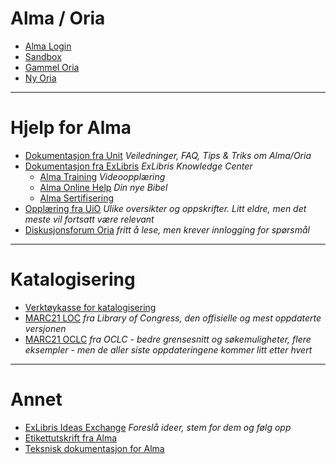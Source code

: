 # Alma / Oria
- [Alma Login](https://bibsys-ea.alma.exlibrisgroup.com/mng/action/home.do)
- [Sandbox](https://sandbox-eu.alma.exlibrisgroup.com/mng/action/home.do?mode=ajax)
- [Gammel Oria](https://bibsys-almaprimo.hosted.exlibrisgroup.com/primo_library/libweb/action/search.do?mode=Basic&vid=UBO&tab=library_catalogue&)
- [Ny Oria](https://bibsys-almaprimo.hosted.exlibrisgroup.com/primo-explore/search?sortby=rank&vid=BIBSYS&lang=no_NO)

---
# Hjelp for Alma
- [Dokumentasjon fra Unit](https://dok.unit.no/home) _Veiledninger, FAQ, Tips & Triks om Alma/Oria_
- [Dokumentasjon fra ExLibris](https://knowledge.exlibrisgroup.com/Alma) _ExLibris Knowledge Center_
  - [Alma Training](https://knowledge.exlibrisgroup.com/Alma/Training) _Videoopplæring_
  - [Alma Online Help](https://knowledge.exlibrisgroup.com/Alma/Product_Documentation/010Alma_Online_Help_(English)) _Din nye Bibel_
  - [Alma Sertifisering](https://knowledge.exlibrisgroup.com/Alma/Training/Alma_Administration_Certification)
- [Opplæring fra UiO](https://www.uio.no/for-ansatte/enhetssider/ub/prosjekter/alma/opplaering/) _Ulike oversikter og oppskrifter. Litt eldre, men det meste vil fortsatt være relevant_
- [Diskusjonsforum Oria](https://forum.bibsys.no/index.php?sid=f007d1f22e070c8db4ee24bfcafb8f15) _fritt å lese, men krever innlogging for spørsmål_

---
# Katalogisering
- [Verktøykasse for katalogisering](https://katalogisering.bibsys.no/)
- [MARC21 LOC](http://www.loc.gov/marc/bibliographic/) _fra Library of Congress, den offisielle og mest oppdaterte versjonen_
- [MARC21 OCLC](https://www.oclc.org/bibformats/en.html) _fra OCLC - bedre grensesnitt og søkemuligheter, flere eksempler - men de aller siste oppdateringene kommer litt etter hvert_

---
# Annet
- [ExLibris Ideas Exchange](https://ideas.exlibrisgroup.com/) _Foreslå ideer, stem for dem og følg opp_
- [Etikettutskrift fra Alma](https://etikett.bibsys.no/etikett/)
- [Teksnisk dokumentasjon for Alma](https://www.unit.no/teknisk-dokumentasjon-alma)
